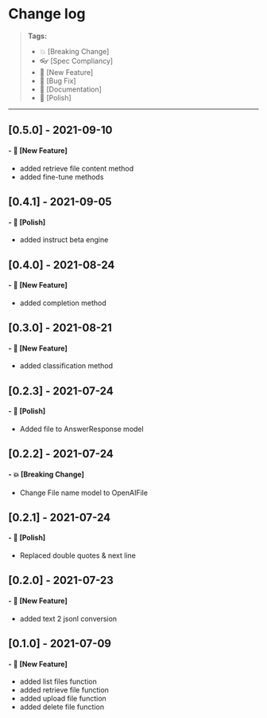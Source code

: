 # Change log

> **Tags:**
>
> - :boom: [Breaking Change]
> - :eyeglasses: [Spec Compliancy]
> - :rocket: [New Feature]
> - :bug: [Bug Fix]
> - :memo: [Documentation]
> - :nail_care: [Polish]

---

## [0.5.0] - 2021-09-10

#### - :rocket: [New Feature]

- added retrieve file content method
- added fine-tune methods

## [0.4.1] - 2021-09-05

#### - :nail_care: [Polish]

- added instruct beta engine

## [0.4.0] - 2021-08-24

#### - :rocket: [New Feature]

- added completion method

## [0.3.0] - 2021-08-21

#### - :rocket: [New Feature]

- added classification method

## [0.2.3] - 2021-07-24

#### - :nail_care: [Polish]

- Added file to AnswerResponse model

## [0.2.2] - 2021-07-24

#### - :boom: [Breaking Change]

- Change File name model to OpenAIFile

## [0.2.1] - 2021-07-24

#### - :nail_care: [Polish]

- Replaced double quotes & next line

## [0.2.0] - 2021-07-23

#### - :rocket: [New Feature]

- added text 2 jsonl conversion

## [0.1.0] - 2021-07-09

#### - :rocket: [New Feature]

- added list files function
- added retrieve file function
- added upload file function
- added delete file function
